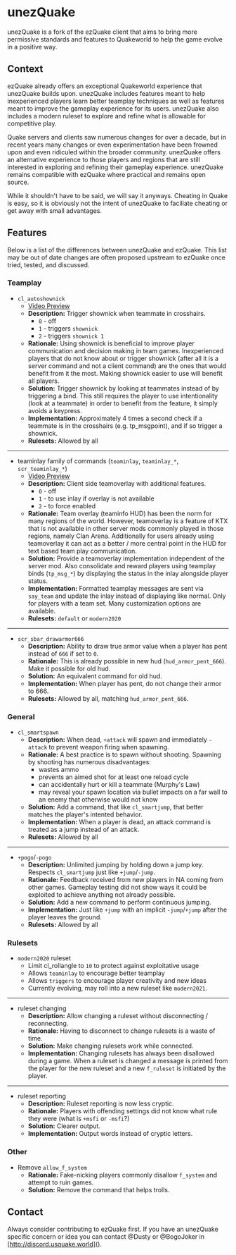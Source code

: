 # unezQuake

unezQuake is a fork of the ezQuake client that aims to bring more permissive standards and features to Quakeworld to help the game evolve in a positive way.


## Context

ezQuake already offers an exceptional Quakeworld experience that unezQuake builds upon. unezQuake includes features meant to help inexperienced players learn better teamplay techniques as well as features meant to improve the gameplay experience for its users. unezQuake also includes a modern ruleset to explore and refine what is allowable for competitive play.

Quake servers and clients saw numerous changes for over a decade, but in recent years many changes or even experimentation have been frowned upon and even ridiculed within the broader community. unezQuake offers an alternative experience to those players and regions that are still interested in exploring and refining their gameplay experience. unezQuake remains compatible with ezQuake where practical and remains open source.

While it shouldn't have to be said, we will say it anyways. Cheating in Quake is easy, so it is obviously not the intent of unezQuake to faciliate cheating or get away with small advantages.


## Features

Below is a list of the differences between unezQuake and ezQuake. This list may be out of date changes are often proposed upstream to ezQuake once tried, tested, and discussed.


### Teamplay 

* `cl_autoshownick`
  - [Video Preview](https://www.twitch.tv/bogojoker/clip/BlueSincereSmoothieKAPOW)
  - **Description:** Trigger shownick when teammate in crosshairs.
      - `0` - off
      - `1` - triggers `shownick`
      - `2` - triggers `shownick 1`
  - **Rationale:** Using shownick is beneficial to improve player communication and decision making in team games. Inexperienced players that do not know about or trigger shownick (after all it is a server command and not a client command) are the ones that would benefit from it the most. Making shownick easier to use will benefit all players.
  - **Solution:** Trigger shownick by looking at teammates instead of by triggering a bind. This still requires the player to use intentionality (look at a teammate) in order to benefit from the feature, it simply avoids a keypress.
  - **Implementation:** Approximately 4 times a second check if a teammate is in the crosshairs (e.g. tp_msgpoint), and if so trigger a shownick.
  - **Rulesets:** Allowed by all

---

* teaminlay family of commands (`teaminlay`, `teaminlay_*`, `scr_teaminlay_*`)
  - [Video Preview](https://www.twitch.tv/bogojoker/clip/ConsiderateIgnorantAirGuitarGingerPower)
  - **Description:** Client side teamoverlay with additional features.
      - `0` - off
      - `1` - to use inlay if overlay is not available
      - `2` - to force enabled
  - **Rationale:** Team overlay (teaminfo HUD) has been the norm for many regions of the world. However, teamoverlay is a feature of KTX that is not available in other server mods commonly played in those regions, namely Clan Arena. Additionally for users already using teamoverlay it can act as a better / more central point in the HUD for text based team play communication.
  - **Solution:** Provide a teamoverlay implementation independent of the server mod. Also consolidate and reward players using teamplay binds (`tp_msg_*`) by displaying the status in the inlay alongside player status.
  - **Implementation:** Formatted teamplay messages are sent via `say_team` and update the inlay instead of displaying like normal. Only for players with a team set. Many customization options are available.
  - **Rulesets:** `default` or `modern2020`

---

* `scr_sbar_drawarmor666`
  - **Description:** Ability to draw true armor value when a player has pent instead of `666` if set to `0`.
  - **Rationale:** This is already possible in new hud (`hud_armor_pent_666`). Make it possible for old hud.
  - **Solution:** An equivalent command for old hud.
  - **Implementation:** When player has pent, do not change their armor to 666.
  - **Rulesets:** Allowed by all, matching `hud_armor_pent_666`.


### General

* `cl_smartspawn`
  - **Description:** When dead, `+attack` will spawn and immediately `-attack` to prevent weapon firing when spawning.
  - **Rationale:** A best practice is to spawn without shooting. Spawning by shooting has numerous disadvantages:
      - wastes ammo
      - prevents an aimed shot for at least one reload cycle
      - can accidentally hurt or kill a teammate (Murphy's Law)
      - may reveal your spawn location via bullet impacts on a far wall to an enemy that otherwise would not know
  - **Solution:** Add a command, that like `cl_smartjump`, that better matches the player's intented behavior.
  - **Implementation:** When a player is dead, an attack command is treated as a jump instead of an attack.
  - **Rulesets:** Allowed by all

---

* `+pogo`/`-pogo`
  - **Description:** Unlimited jumping by holding down a jump key. Respects `cl_smartjump` just like `+jump`/`-jump`.
  - **Rationale:** Feedback received from new players in NA coming from other games. Gameplay testing did not show ways it could be exploited to achieve anything not already possible.
  - **Solution:** Add a new command to perform continuous jumping.
  - **Implementation:** Just like `+jump` with an implicit `-jump`/`+jump` after the player leaves the ground.
  - **Rulesets:** Allowed by all


### Rulesets

* `modern2020` ruleset
  - Limit cl_rollangle to `10` to protect against exploitative usage
  - Allows `teaminlay` to encourage better teamplay
  - Allows `triggers` to encourage player creativity and new ideas
  - Currently evolving, may roll into a new ruleset like `modern2021`.

---

* ruleset changing
  - **Description:** Allow changing a ruleset without disconnecting / reconnecting.
  - **Rationale:** Having to disconnect to change rulesets is a waste of time.
  - **Solution:** Make changing rulesets work while connected.
  - **Implementation:** Changing rulesets has always been disallowed during a game. When a ruleset is changed a message is printed from the player for the new ruleset and a new `f_ruleset` is initiated by the player.

---

* ruleset reporting
  - **Description:** Ruleset reporting is now less cryptic.
  - **Rationale:** Players with offending settings did not know what rule they were (what is `+msfi` or `-msfi`?)
  - **Solution:** Clearer output.
  - **Implementation:** Output words instead of cryptic letters.


### Other

* Remove `allow_f_system`
  - **Rationale:** Fake-nicking players commonly disallow `f_system` and attempt to ruin games.
  - **Solution:** Remove the command that helps trolls.


## Contact

Always consider contributing to ezQuake first. If you have an unezQuake specific concern or idea you can contact @Dusty or @BogoJoker in [http://discord.usquake.world]().
